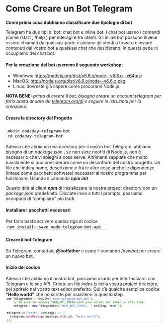 # Come Creare un Bot Telegram  
**Come prima cosa dobbiamo classificare due tipologie di bot**  

Telegram ha due tipi di bot: chat bot e inline bot. I chat bot usano i comandi (come /start , /help ) per
interagire tra utenti. Gli inline bot possono invece essere chiamati da qualsiasi parte e aiutano gli utenti a
trovare e inviare contenuti dal vostro bot a qualsiasi chat che desiderano. In questa sede ci occupiamo dei
chat bot. 
#### Per la creazione del bot useremo il seguente workshop: 
- Windows: https://nodejs.org/dist/v6.6.o/node--v6.6.o--x64msi
- MacOS: http://nodejs.org/dist/v6.6.o/node--v6.6.o.pkg
- Linux: dovreste già sapere come procurarvi Node.js

**NOTA BENE:** _prima di creare il bot, bisogna creare un account telegram per farlo basta andare da [telegram.org/dl](https://desktop.telegram.org/) e seguire le istruzioni per la creazione._
#### Creare le directory del Progetto
![Queste sono le directory](mark1.PNG)  

Adesso che abbiamo una directory per il nostro bot Telegram, abbiamo bisogno di un _package.json_ , se
non siete neofiti di Node.js, non è necessario che vi spieghi a cosa serve. Altrimenti sappiate che molto
banalmente si può considerare come un descrittore del nostro progetto. Un file che indica nome,
descrizione e fra le altre cose anche le dipendenze (intese come pacchetti software) necessari al nostro
programma per funzionare. Usando il comando **_npm init_**  

Questo dirà al client **_npm_** di inizializzare la nostra project directory con un _package.json_ predefinito.
Cliccate Invio a tutti i prompts, possiamo occuparci di “compilaro” più tardi.

#### Installare i pacchetti necessari  
Per farlo basta scrivere quetsa riga di codice  
![](mark2.PNG) 
#### Creare il bot Telegram  
Su Telegram, contattate **@botfather** e usate il comando _/newbot_ per creare un nuovo bot.  
#### Inizio del codice  
Adesso che abbiamo il nostro bot, possiamo usarlo per interfacciarci con Telegram e le sue API.
Create un file _index.js_ nella vostra project directory, poi apritelo nel vostro text editor preferito.
Qui c’è qualche semplice codice **“Hello world”** che ho scritto per assistervi in questo step.  
![](mark3.PNG) 




